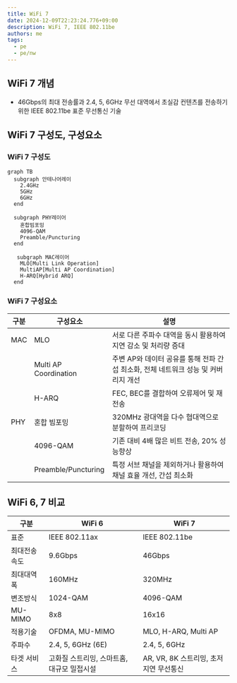 ```yaml
---
title: WiFi 7
date: 2024-12-09T22:23:24.776+09:00
description: WiFi 7, IEEE 802.11be
authors: me
tags:
  - pe
  - pe/nw
---
```


## WiFi 7 개념

- 46Gbps의 최대 전송률과 2.4, 5, 6GHz 무선 대역에서 초실감 컨텐츠를 전송하기 위한 IEEE 802.11be 표준 무선통신 기술

## WiFi 7 구성도, 구성요소

### WiFi 7 구성도

```mermaid
graph TB
  subgraph 안테나어레이
    2.4GHz
    5GHz
    6GHz
  end

  subgraph PHY레이어
    혼합빔포밍
    4096-QAM
    Preamble/Puncturing
  end

   subgraph MAC레이어
    MLO[Multi Link Operation]
    MultiAP[Multi AP Coordination]
    H-ARQ[Hybrid ARQ]
  end
```

### WiFi 7 구성요소

| 구분 | 구성요소 | 설명 |
| --- | --- | --- |
| MAC | MLO | 서로 다른 주파수 대역을 동시 활용하여 지연 감소 및 처리량 증대 |
| | Multi AP Coordination | 주변 AP와 데이터 공유를 통해 전파 간섭 최소화, 전체 네트워크 성능 및 커버리지 개선 |
| | H-ARQ | FEC, BEC를 결합하여 오류제어 및 재전송 |
| PHY | 혼합 빔포밍 | 320MHz 광대역을 다수 협대역으로 분할하여 프리코딩 |
| | 4096-QAM | 기존 대비 4배 많은 비트 전송, 20% 성능향상|
| | Preamble/Puncturing | 특정 서브 채널을 제외하거나 활용하여 채널 효율 개선, 간섭 최소화 |

## WiFi 6, 7 비교

| 구분 | WiFi 6 | WiFi 7 |
| --- | --- | --- |
| 표준 | IEEE 802.11ax | IEEE 802.11be |
| 최대전송속도 | 9.6Gbps | 46Gbps |
| 최대대역폭 | 160MHz | 320MHz |
| 변조방식 | 1024-QAM | 4096-QAM |
| MU-MIMO | 8x8 | 16x16 |
| 적용기술 | OFDMA, MU-MIMO | MLO, H-ARQ, Multi AP |
| 주파수 | 2.4, 5, 6GHz (6E) | 2.4, 5, 6GHz |
| 타겟 서비스 | 고화질 스트리밍, 스마트홈, 대규모 밀접시설 | AR, VR, 8K 스트리밍, 초저지연 무선통신 |
